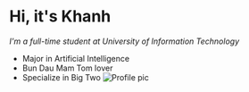 # Hi, it's Khanh 
_I'm a full-time student at *University of Information Technology*_
- Major in Artificial Intelligence
- Bun Dau Mam Tom lover
- Specialize in Big Two
![Profile pic](https://user-images.githubusercontent.com/118537665/205605112-ac2f589b-2812-4d95-83f0-8869a19b71c1.jpg)

